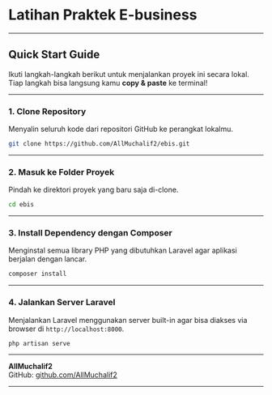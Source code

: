 
# Latihan Praktek E-business 


---

## Quick Start Guide

Ikuti langkah-langkah berikut untuk menjalankan proyek ini secara lokal. Tiap langkah bisa langsung kamu **copy & paste** ke terminal!

---

### 1. Clone Repository

Menyalin seluruh kode dari repositori GitHub ke perangkat lokalmu.

```bash
git clone https://github.com/AllMuchalif2/ebis.git
```

---

### 2. Masuk ke Folder Proyek

Pindah ke direktori proyek yang baru saja di-clone.

```bash
cd ebis
```

---

### 3. Install Dependency dengan Composer

Menginstal semua library PHP yang dibutuhkan Laravel agar aplikasi berjalan dengan lancar.

```bash
composer install
```

---

### 4. Jalankan Server Laravel

Menjalankan Laravel menggunakan server built-in agar bisa diakses via browser di `http://localhost:8000`.

```bash
php artisan serve
```

---


**AllMuchalif2**  
GitHub: [github.com/AllMuchalif2](https://github.com/AllMuchalif2)

---

